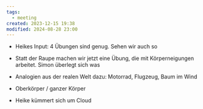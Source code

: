 ```yaml
---
tags:
  - meeting
created: 2023-12-15 19:38
modified: 2024-08-28 23:00
---
```


- Heikes Input: 4 Übungen sind genug. Sehen wir auch so
- Statt der Raupe machen wir jetzt eine Übung, die mit Körperneigungen arbeitet. Simon überlegt sich was
- Analogien aus der realen Welt dazu: Motorrad, Flugzeug, Baum im Wind
- Oberkörper / ganzer Körper

- Heike kümmert sich um Cloud